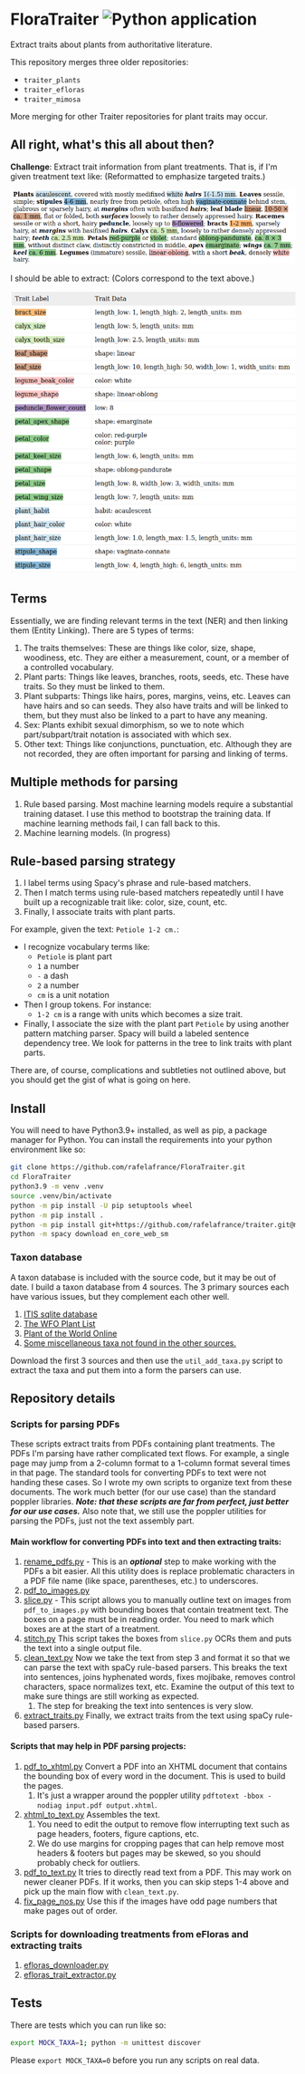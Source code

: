 # FloraTraiter ![Python application](https://github.com/rafelafrance/FloraTraiter/workflows/CI/badge.svg)
Extract traits about plants from authoritative literature.

This repository merges three older repositories:
- `traiter_plants`
- `traiter_efloras`
- `traiter_mimosa`

More merging for other Traiter repositories for plant traits may occur.

## All right, what's this all about then?
**Challenge**: Extract trait information from plant treatments. That is, if I'm given treatment text like: (Reformatted to emphasize targeted traits.)

![Treatment](assets/treatment.png)

I should be able to extract: (Colors correspond to the text above.)

![Treatment](assets/traits.png)

## Terms
Essentially, we are finding relevant terms in the text (NER) and then linking them (Entity Linking). There are 5 types of terms:
1. The traits themselves: These are things like color, size, shape, woodiness, etc. They are either a measurement, count, or a member of a controlled vocabulary.
2. Plant parts: Things like leaves, branches, roots, seeds, etc. These have traits. So they must be linked to them.
3. Plant subparts: Things like hairs, pores, margins, veins, etc. Leaves can have hairs and so can seeds. They also have traits and will be linked to them, but they must also be linked to a part to have any meaning.
4. Sex: Plants exhibit sexual dimorphism, so we to note which part/subpart/trait notation is associated with which sex.
5. Other text: Things like conjunctions, punctuation, etc. Although they are not recorded, they are often important for parsing and linking of terms.

## Multiple methods for parsing
1. Rule based parsing. Most machine learning models require a substantial training dataset. I use this method to bootstrap the training data. If machine learning methods fail, I can fall back to this.
2. Machine learning models. (In progress)

## Rule-based parsing strategy
1. I label terms using Spacy's phrase and rule-based matchers.
2. Then I match terms using rule-based matchers repeatedly until I have built up a recognizable trait like: color, size, count, etc.
3. Finally, I associate traits with plant parts.

For example, given the text: `Petiole 1-2 cm.`:
- I recognize vocabulary terms like:
    - `Petiole` is plant part
    - `1` a number
    - `-` a dash
    - `2` a number
    - `cm` is a unit notation
- Then I group tokens. For instance:
    - `1-2 cm` is a range with units which becomes a size trait.
- Finally, I associate the size with the plant part `Petiole` by using another pattern matching parser. Spacy will build a labeled sentence dependency tree. We look for patterns in the tree to link traits with plant parts.

There are, of course, complications and subtleties not outlined above, but you should get the gist of what is going on here.

## Install
You will need to have Python3.9+ installed, as well as pip, a package manager for Python.
You can install the requirements into your python environment like so:
```bash
git clone https://github.com/rafelafrance/FloraTraiter.git
cd FloraTraiter
python3.9 -m venv .venv
source .venv/bin/activate
python -m pip install -U pip setuptools wheel
python -m pip install .
python -m pip install git+https://github.com/rafelafrance/traiter.git@master#egg=traiter
python -m spacy download en_core_web_sm
```

### Taxon database

A taxon database is included with the source code, but it may be out of date. I build a taxon database from 4 sources. The 3 primary sources each have various issues, but they complement each other well.

1. [ITIS sqlite database](https://www.itis.gov/downloads/index.html)
2. [The WFO Plant List](https://wfoplantlist.org/plant-list/classifications)
3. [Plant of the World Online](http://sftp.kew.org/pub/data-repositories/WCVP/)
4. [Some miscellaneous taxa not found in the other sources.](./flora/pylib/traits/terms/other_taxa.csv)

Download the first 3 sources and then use the `util_add_taxa.py` script to extract the taxa and put them into a form the parsers can use.

## Repository details

### Scripts for parsing PDFs

These scripts extract traits from PDFs containing plant treatments. The PDFs I'm parsing have rather complicated text flows. For example, a single page may jump from a 2-column format to a 1-column format several times in that page. The standard tools for converting PDFs to text were not handing these cases. So I wrote my own scripts to organize text from these documents. The work much better (for our use case) than the standard poppler libraries. _**Note: that these scripts are far from perfect, just better for our use cases.**_ Also note that, we still use the poppler utilities for parsing the PDFs, just not the text assembly part.

#### Main workflow for converting PDFs into text and then extracting traits:

1. [rename_pdfs.py](./flora/rename_pdfs.py) - This is an _**optional**_ step to make working with the PDFs a bit easier. All this utility does is replace problematic characters in a PDF file name (like space, parentheses, etc.) to underscores.
2. [pdf_to_images.py](./flora/pdf_to_images.py)
3. [slice.py](./flora/slice.py) - This script allows you to manually outline text on images from `pdf_to_images.py` with bounding boxes that contain treatment text. The boxes on a page must be in reading order. You need to mark which boxes are at the start of a treatment.
4. [stitch.py](./flora/stitch.py) This script takes the boxes from `slice.py` OCRs them and puts the text into a single output file.
5. [clean_text.py](./flora/clean_text.py) Now we take the text from step 3 and format it so that we can parse the text with spaCy rule-based parsers. This breaks the text into sentences, joins hyphenated words, fixes mojibake, removes control characters, space normalizes text, etc. Examine the output of this text to make sure things are still working as expected.
   1. The step for breaking the text into sentences is very slow.
6. [extract_traits.py](./flora/mimosa_extract_traits.py) Finally, we extract traits from the text using spaCy rule-based parsers.

#### Scripts that may help in PDF parsing projects:

1. [pdf_to_xhtml.py](./flora/pdf_to_xhtml.py) Convert a PDF into an XHTML document that contains the bounding box of every word in the document. This is used to build the pages.
   1. It's just a wrapper around the poppler utility `pdftotext -bbox -nodiag input.pdf output.xhtml`.
2. [xhtml_to_text.py](./flora/xhtml_to_text.py) Assembles the text.
   1. You need to edit the output to remove flow interrupting text such as page headers, footers, figure captions, etc.
   2. We do use margins for cropping pages that can help remove most headers & footers but pages may be skewed, so you should probably check for outliers.
3. [pdf_to_text.py](./flora/images_to_text.py) It tries to directly read text from a PDF. This may work on newer cleaner PDFs. If it works, then you can skip steps 1-4 above and pick up the main flow with `clean_text.py`.
4. [fix_page_nos.py](./flora/fix_page_nos.py) Use this if the images have odd page numbers that make pages out of order.

### Scripts for downloading treatments from eFloras and extracting traits

1. [efloras_downloader.py](./flora/efloras_downloader.py)
2. [efloras_trait_extractor.py](./flora/efloras_trait_extractor.py)

## Tests
There are tests which you can run like so:
```bash
export MOCK_TAXA=1; python -m unittest discover
```

Please `export MOCK_TAXA=0` before you run any scripts on real data.
